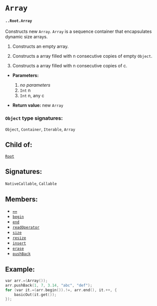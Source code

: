 # `Array`

#### `..Root.Array`

Constructs new `Array`. `Array` is a sequence container that encapsulates dynamic size arrays.

1. Constructs an empty array.

2. Constructs a array filled with n consecutive copies of empty `Object`.

3. Constructs a array filled with n consecutive copies of c.

* **Parameters:**

    1. _no parameters_
    2. `Int` n
    3. `Int` n, any c

* **Return value:** new `Array`

### `Object` type signatures:

`Object`, `Container`, `Iterable`, `Array`

## Child of:

[`Root`](docs..Root.md)

## Signatures:

`NativeCallable`, `Callable`

## Members:

- [`==`](docs..Root.Array.==.md)
- [`begin`](docs..Root.Array.begin.md)
- [`end`](docs..Root.Array.end.md)
- [`readOperator`](docs..Root.Array.readOperator.md)
- [`size`](docs..Root.Array.size.md)
- [`resize`](docs..Root.Array.resize.md)
- [`insert`](docs..Root.Array.insert.md)
- [`erase`](docs..Root.Array.erase.md)
- [`pushBack`](docs..Root.Array.pushBack.md)

## Example:

```c
var arr.=(Array());
arr.pushBack(1, 7, 3.14, "abc", "def");
for (var it.=(arr.begin()).!=, arr.end(), it.++, {
    basicOut(it.get());
});
```

